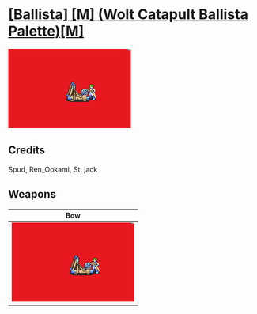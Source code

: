 # [\[Ballista\] \[M\] \(Wolt Catapult Ballista Palette\)\[M\]](./)

<img src="./5.%20Bow/Bow_000.png" alt="[Ballista] [M] (Wolt Catapult Ballista Palette)[M] standing" />

## Credits

Spud, Ren_Ookami, St. jack

## Weapons


|Bow |
|  :---: |
| <img alt="Bow animation" src="./5.%20Bow/Bow.gif" /> |
